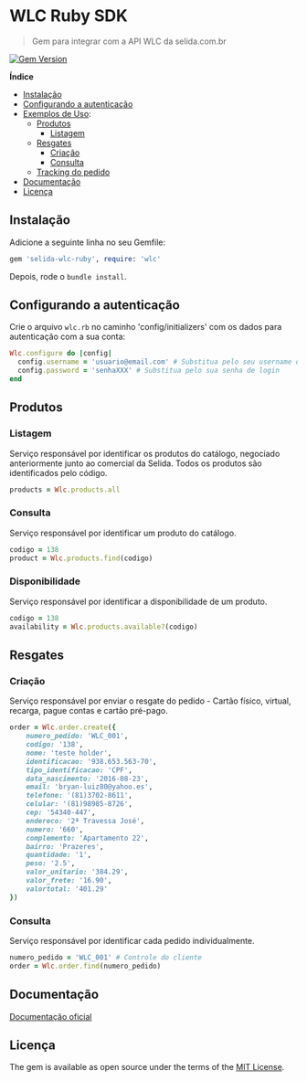 # WLC Ruby SDK
> Gem para integrar com a API WLC da selida.com.br

[![Gem Version](https://badge.fury.io/rb/selida-wlc-ruby.svg)](https://badge.fury.io/rb/selida-wlc-ruby)

**Índice**

- [Instalação](#instalação)
- [Configurando a autenticação](#configurando-a-autenticação)
- [Exemplos de Uso](#produtos):
  - [Produtos](#produtos)
    - [Listagem](#listagem)
  - [Resgates](#resgates)
    - [Criação](#criação)
    - [Consulta](#consulta)
  - [Tracking do pedido](#tracking-do-pedido)
- [Documentação](#documentação)
- [Licença](#licença)

## Instalação
Adicione a seguinte linha no seu Gemfile:
```ruby
gem 'selida-wlc-ruby', require: 'wlc'
```
Depois, rode o `bundle install`.

## Configurando a autenticação
Crie o arquivo `wlc.rb` no caminho 'config/initializers' com os dados para autenticação com a sua conta:
```ruby
Wlc.configure do |config|
  config.username = 'usuario@email.com' # Substitua pelo seu username de login
  config.password = 'senhaXXX' # Substitua pelo sua senha de login
end
```

## Produtos
### Listagem
Serviço responsável por identificar os produtos do catálogo, negociado anteriormente junto ao comercial da Selida. Todos os produtos são identificados pelo código.
```ruby
products = Wlc.products.all
```

### Consulta
Serviço responsável por identificar um produto do catálogo.
```ruby
codigo = 138
product = Wlc.products.find(codigo)
```

### Disponibilidade
Serviço responsável por identificar a disponibilidade de um produto.
```ruby
codigo = 138
availability = Wlc.products.available?(codigo)
```

## Resgates
### Criação
Serviço responsável por enviar o resgate do pedido - Cartão físico, virtual, recarga, pague contas e cartão pré-pago.
```ruby
order = Wlc.order.create({
    numero_pedido: 'WLC_001',
    codigo: '138',
    nome: 'teste holder',
    identificacao: '938.653.563-70',
    tipo_identificacao: 'CPF',
    data_nascimento: '2016-08-23',
    email: 'bryan-luiz80@yahoo.es',
    telefone: '(81)3702-8611',
    celular: '(81)98985-8726',
    cep: '54340-447',
    endereco: '2ª Travessa José',
    numero: '660',
    complemento: 'Apartamento 22',
    bairro: 'Prazeres',
    quantidade: '1',
    peso: '2.5',
    valor_unitario: '384.29',
    valor_frete: '16.90',
    valortotal: '401.29'
})
```

### Consulta
Serviço responsável por identificar cada pedido individualmente.
```ruby
numero_pedido = 'WLC_001' # Controle do cliente
order = Wlc.order.find(numero_pedido)
```

## Documentação
[Documentação oficial](http://documentacao.selida.com.br)

## Licença
The gem is available as open source under the terms of the [MIT License](https://opensource.org/licenses/MIT).
